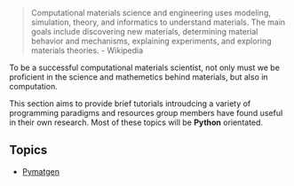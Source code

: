 > Computational materials science and engineering uses modeling, simulation, theory, and informatics to understand materials. The main goals include discovering new materials, determining material behavior and mechanisms, explaining experiments, and exploring materials theories. - Wikipedia

To be a successful computational materials scientist, not only must we be proficient in the science and mathemetics behind materials, but also in computation.

This section aims to provide brief tutorials introudcing a variety of programming paradigms and resources group members have found useful in their own research. Most of these topics will be **Python** orientated.

## Topics

- [Pymatgen](pymatgen.md)
